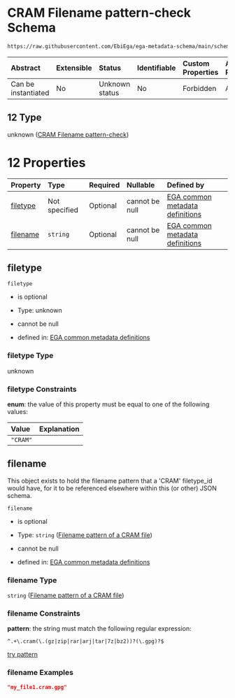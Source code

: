 # CRAM Filename pattern-check Schema

```txt
https://raw.githubusercontent.com/EbiEga/ega-metadata-schema/main/schemas/EGA.common-definitions.json#/definitions/filename-filetype-pattern-check/anyOf/12
```



| Abstract            | Extensible | Status         | Identifiable | Custom Properties | Additional Properties | Access Restrictions | Defined In                                                                                           |
| :------------------ | :--------- | :------------- | :----------- | :---------------- | :-------------------- | :------------------ | :--------------------------------------------------------------------------------------------------- |
| Can be instantiated | No         | Unknown status | No           | Forbidden         | Allowed               | none                | [EGA.common-definitions.json\*](../../../schemas/EGA.common-definitions.json "open original schema") |

## 12 Type

unknown ([CRAM Filename pattern-check](ega-12-definitions-check-filetype-checks-based-on-its-filename-anyof-cram-filename-pattern-check.md))

# 12 Properties

| Property              | Type          | Required | Nullable       | Defined by                                                                                                                                                                                                                                                                                                                                                          |
| :-------------------- | :------------ | :------- | :------------- | :------------------------------------------------------------------------------------------------------------------------------------------------------------------------------------------------------------------------------------------------------------------------------------------------------------------------------------------------------------------ |
| [filetype](#filetype) | Not specified | Optional | cannot be null | [EGA common metadata definitions](ega-12-definitions-check-filetype-checks-based-on-its-filename-anyof-cram-filename-pattern-check-properties-filetype.md "https://raw.githubusercontent.com/EbiEga/ega-metadata-schema/main/schemas/EGA.common-definitions.json#/definitions/filename-filetype-pattern-check/anyOf/12/properties/filetype")                        |
| [filename](#filename) | `string`      | Optional | cannot be null | [EGA common metadata definitions](ega-12-definitions-check-filetype-checks-based-on-its-filename-anyof-cram-filename-pattern-check-properties-filename-pattern-of-a-cram-file.md "https://raw.githubusercontent.com/EbiEga/ega-metadata-schema/main/schemas/EGA.common-definitions.json#/definitions/filename-filetype-pattern-check/anyOf/12/properties/filename") |

## filetype



`filetype`

*   is optional

*   Type: unknown

*   cannot be null

*   defined in: [EGA common metadata definitions](ega-12-definitions-check-filetype-checks-based-on-its-filename-anyof-cram-filename-pattern-check-properties-filetype.md "https://raw.githubusercontent.com/EbiEga/ega-metadata-schema/main/schemas/EGA.common-definitions.json#/definitions/filename-filetype-pattern-check/anyOf/12/properties/filetype")

### filetype Type

unknown

### filetype Constraints

**enum**: the value of this property must be equal to one of the following values:

| Value    | Explanation |
| :------- | :---------- |
| `"CRAM"` |             |

## filename

This object exists to hold the filename pattern that a 'CRAM' filetype\_id would have, for it to be referenced elsewhere within this (or other) JSON schema.

`filename`

*   is optional

*   Type: `string` ([Filename pattern of a CRAM file](ega-12-definitions-check-filetype-checks-based-on-its-filename-anyof-cram-filename-pattern-check-properties-filename-pattern-of-a-cram-file.md))

*   cannot be null

*   defined in: [EGA common metadata definitions](ega-12-definitions-check-filetype-checks-based-on-its-filename-anyof-cram-filename-pattern-check-properties-filename-pattern-of-a-cram-file.md "https://raw.githubusercontent.com/EbiEga/ega-metadata-schema/main/schemas/EGA.common-definitions.json#/definitions/filename-filetype-pattern-check/anyOf/12/properties/filename")

### filename Type

`string` ([Filename pattern of a CRAM file](ega-12-definitions-check-filetype-checks-based-on-its-filename-anyof-cram-filename-pattern-check-properties-filename-pattern-of-a-cram-file.md))

### filename Constraints

**pattern**: the string must match the following regular expression:&#x20;

```regexp
^.+\.cram(\.(gz|zip|rar|arj|tar|7z|bz2))?(\.gpg)?$
```

[try pattern](https://regexr.com/?expression=%5E.%2B%5C.cram\(%5C.\(gz%7Czip%7Crar%7Carj%7Ctar%7C7z%7Cbz2\)\)%3F\(%5C.gpg\)%3F%24 "try regular expression with regexr.com")

### filename Examples

```json
"my_file1.cram.gpg"
```

